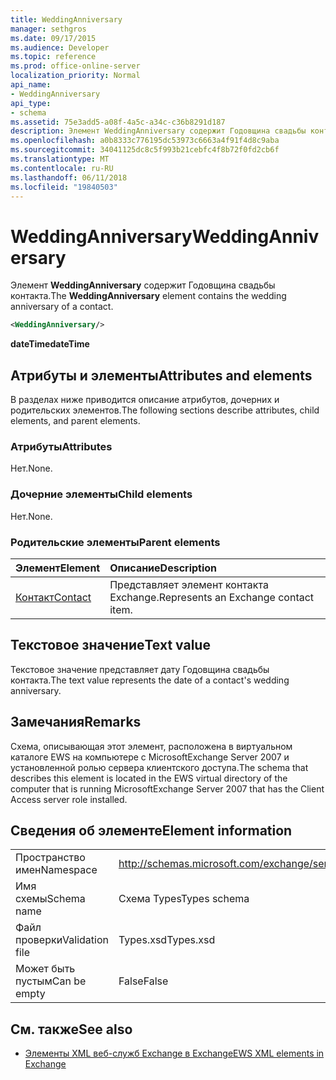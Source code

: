 ```yaml
---
title: WeddingAnniversary
manager: sethgros
ms.date: 09/17/2015
ms.audience: Developer
ms.topic: reference
ms.prod: office-online-server
localization_priority: Normal
api_name:
- WeddingAnniversary
api_type:
- schema
ms.assetid: 75e3add5-a08f-4a5c-a34c-c36b8291d187
description: Элемент WeddingAnniversary содержит Годовщина свадьбы контакта.
ms.openlocfilehash: a0b8333c776195dc53973c6663a4f91f4d8c9aba
ms.sourcegitcommit: 34041125dc8c5f993b21cebfc4f8b72f0fd2cb6f
ms.translationtype: MT
ms.contentlocale: ru-RU
ms.lasthandoff: 06/11/2018
ms.locfileid: "19840503"
---
```

# <a name="weddinganniversary"></a><span data-ttu-id="1dbcd-103">WeddingAnniversary</span><span class="sxs-lookup"><span data-stu-id="1dbcd-103">WeddingAnniversary</span></span>

<span data-ttu-id="1dbcd-104">Элемент **WeddingAnniversary** содержит Годовщина свадьбы контакта.</span><span class="sxs-lookup"><span data-stu-id="1dbcd-104">The **WeddingAnniversary** element contains the wedding anniversary of a contact.</span></span> 
  
```xml
<WeddingAnniversary/>
```

 <span data-ttu-id="1dbcd-105">**dateTime**</span><span class="sxs-lookup"><span data-stu-id="1dbcd-105">**dateTime**</span></span>
## <a name="attributes-and-elements"></a><span data-ttu-id="1dbcd-106">Атрибуты и элементы</span><span class="sxs-lookup"><span data-stu-id="1dbcd-106">Attributes and elements</span></span>

<span data-ttu-id="1dbcd-107">В разделах ниже приводится описание атрибутов, дочерних и родительских элементов.</span><span class="sxs-lookup"><span data-stu-id="1dbcd-107">The following sections describe attributes, child elements, and parent elements.</span></span>
  
### <a name="attributes"></a><span data-ttu-id="1dbcd-108">Атрибуты</span><span class="sxs-lookup"><span data-stu-id="1dbcd-108">Attributes</span></span>

<span data-ttu-id="1dbcd-109">Нет.</span><span class="sxs-lookup"><span data-stu-id="1dbcd-109">None.</span></span>
  
### <a name="child-elements"></a><span data-ttu-id="1dbcd-110">Дочерние элементы</span><span class="sxs-lookup"><span data-stu-id="1dbcd-110">Child elements</span></span>

<span data-ttu-id="1dbcd-111">Нет.</span><span class="sxs-lookup"><span data-stu-id="1dbcd-111">None.</span></span>
  
### <a name="parent-elements"></a><span data-ttu-id="1dbcd-112">Родительские элементы</span><span class="sxs-lookup"><span data-stu-id="1dbcd-112">Parent elements</span></span>

|<span data-ttu-id="1dbcd-113">**Элемент**</span><span class="sxs-lookup"><span data-stu-id="1dbcd-113">**Element**</span></span>|<span data-ttu-id="1dbcd-114">**Описание**</span><span class="sxs-lookup"><span data-stu-id="1dbcd-114">**Description**</span></span>|
|:-----|:-----|
|[<span data-ttu-id="1dbcd-115">Контакт</span><span class="sxs-lookup"><span data-stu-id="1dbcd-115">Contact</span></span>](contact.md) <br/> |<span data-ttu-id="1dbcd-116">Представляет элемент контакта Exchange.</span><span class="sxs-lookup"><span data-stu-id="1dbcd-116">Represents an Exchange contact item.</span></span>  <br/> |
   
## <a name="text-value"></a><span data-ttu-id="1dbcd-117">Текстовое значение</span><span class="sxs-lookup"><span data-stu-id="1dbcd-117">Text value</span></span>

<span data-ttu-id="1dbcd-118">Текстовое значение представляет дату Годовщина свадьбы контакта.</span><span class="sxs-lookup"><span data-stu-id="1dbcd-118">The text value represents the date of a contact's wedding anniversary.</span></span>
  
## <a name="remarks"></a><span data-ttu-id="1dbcd-119">Замечания</span><span class="sxs-lookup"><span data-stu-id="1dbcd-119">Remarks</span></span>

<span data-ttu-id="1dbcd-120">Схема, описывающая этот элемент, расположена в виртуальном каталоге EWS на компьютере с MicrosoftExchange Server 2007 и установленной ролью сервера клиентского доступа.</span><span class="sxs-lookup"><span data-stu-id="1dbcd-120">The schema that describes this element is located in the EWS virtual directory of the computer that is running MicrosoftExchange Server 2007 that has the Client Access server role installed.</span></span>
  
## <a name="element-information"></a><span data-ttu-id="1dbcd-121">Сведения об элементе</span><span class="sxs-lookup"><span data-stu-id="1dbcd-121">Element information</span></span>

|||
|:-----|:-----|
|<span data-ttu-id="1dbcd-122">Пространство имен</span><span class="sxs-lookup"><span data-stu-id="1dbcd-122">Namespace</span></span>  <br/> |http://schemas.microsoft.com/exchange/services/2006/types  <br/> |
|<span data-ttu-id="1dbcd-123">Имя схемы</span><span class="sxs-lookup"><span data-stu-id="1dbcd-123">Schema name</span></span>  <br/> |<span data-ttu-id="1dbcd-124">Схема Types</span><span class="sxs-lookup"><span data-stu-id="1dbcd-124">Types schema</span></span>  <br/> |
|<span data-ttu-id="1dbcd-125">Файл проверки</span><span class="sxs-lookup"><span data-stu-id="1dbcd-125">Validation file</span></span>  <br/> |<span data-ttu-id="1dbcd-126">Types.xsd</span><span class="sxs-lookup"><span data-stu-id="1dbcd-126">Types.xsd</span></span>  <br/> |
|<span data-ttu-id="1dbcd-127">Может быть пустым</span><span class="sxs-lookup"><span data-stu-id="1dbcd-127">Can be empty</span></span>  <br/> |<span data-ttu-id="1dbcd-128">False</span><span class="sxs-lookup"><span data-stu-id="1dbcd-128">False</span></span>  <br/> |
   
## <a name="see-also"></a><span data-ttu-id="1dbcd-129">См. также</span><span class="sxs-lookup"><span data-stu-id="1dbcd-129">See also</span></span>



- [<span data-ttu-id="1dbcd-130">Элементы XML веб-служб Exchange в Exchange</span><span class="sxs-lookup"><span data-stu-id="1dbcd-130">EWS XML elements in Exchange</span></span>](ews-xml-elements-in-exchange.md)

